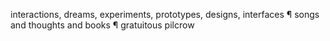
interactions, dreams, experiments, prototypes, designs, interfaces &para; songs and thoughts and books &para; gratuitous pilcrow
